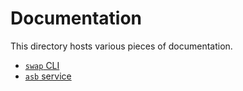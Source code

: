 # Documentation

This directory hosts various pieces of documentation.

- [`swap` CLI](./cli/README.md)
- [`asb` service](./asb/README.md)
